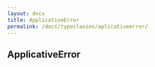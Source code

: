 ```yaml
---
layout: docs
title: ApplicativeError
permalink: /docs/typeclasses/aplicativeerror/
---
```


## ApplicativeError
